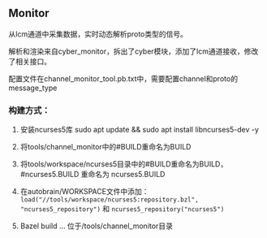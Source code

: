 ## Monitor

从lcm通道中采集数据，实时动态解析proto类型的信号。

解析和渲染来自cyber_monitor，拆出了cyber模块，添加了lcm通道接收，修改了相关接口。

配置文件在channel_monitor_tool.pb.txt中，需要配置channel和proto的message_type


### 构建方式：

1. 安装ncurses5库 sudo apt update && sudo apt install libncurses5-dev -y

2. 将tools/channel_monitor中的#BUILD重命名为BUILD

3. 将tools/workspace/ncurses5目录中的#BUILD重命名为BUILD，#ncurses5.BUILD 重命名为 ncurses5.BUILD

4. 在autobrain/WORKSPACE文件中添加：`load("//tools/workspace/ncurses5:repository.bzl", "ncurses5_repository")` 和 `ncurses5_repository("ncurses5")`

5. Bazel build ... 位于/tools/channel_monitor目录



